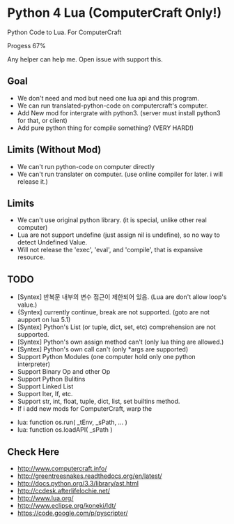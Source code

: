 Python 4 Lua (ComputerCraft Only!)
==================================

Python Code to Lua. For ComputerCraft

Progess 67%

Any helper can help me. Open issue with support this.

## Goal
* We don't need and mod but need one lua api and this program.
* We can run translated-python-code on computercraft's computer.
* Add New mod for intergrate with python3. (server must install python3 for that, or client)
* Add pure python thing for compile something? (VERY HARD!)

## Limits (Without Mod)
* We can't run python-code on computer directly
* We can't run translater on computer. (use online compiler for later. i will release it.)

## Limits
* We can't use original python library. (it is special, unlike other real computer)
* Lua are not support undefine (just assign nil is undefine), so no way to detect Undefined Value.
* Will not release the 'exec', 'eval', and 'compile', that is expansive resource.

## TODO
* [Syntex] 반복문 내부의 변수 접근이 제한되어 있음. (Lua are don't allow loop's value.)
* {Syntex] currently continue, break are not supported. (goto are not aupport on lua 5.1)
* [Syntex] Python's List (or tuple, dict, set, etc) comprehension are not supported.
* [Syntex] Python's own assign method can't (only lua thing are allowed.)
* [Syntex] Python's own call can't (only *args are supported)
* Support Python Modules (one computer hold only one python interpreter)
* Support Binary Op and other Op
* Support Python Bulitins
* Support Linked List
* Support Iter, If, etc.
* Support str, int, float, tuple, dict, list, set builtins method.
* If i add new mods for ComputerCraft, warp the 
 - lua: function os.run( _tEnv, _sPath, ... )
 - lua: function os.loadAPI( _sPath )

## Check Here
* http://www.computercraft.info/
* http://greentreesnakes.readthedocs.org/en/latest/
* http://docs.python.org/3.3/library/ast.html
* http://ccdesk.afterlifelochie.net/
* http://www.lua.org/
* http://www.eclipse.org/koneki/ldt/
* https://code.google.com/p/pyscripter/
